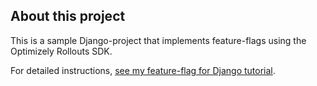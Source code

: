 ## About this project

This is a sample Django-project that implements feature-flags using the Optimizely Rollouts SDK.

For detailed instructions, [see my feature-flag for Django tutorial](https://blog.ukena.de/posts/how-to-use-feature-flags-with-django/).
